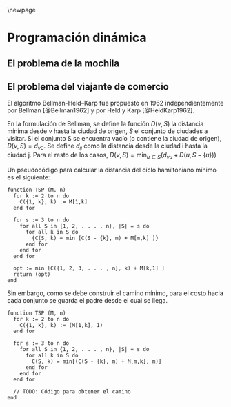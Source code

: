 \newpage

# Programación dinámica

## El problema de la mochila


## El problema del viajante de comercio

El algoritmo Bellman-Held–Karp fue propuesto en 1962 independientemente por
Bellman [@Bellman1962] y por Held y Karp [@HeldKarp1962].

En la formulación de Bellman, se define la función $D(v,S)$ la distancia mínima
desde $v$ hasta la ciudad de origen, $S$ el conjunto de ciudades a visitar.
Si el conjunto S se encuentra vacío (o contiene la ciudad de origen),
$D(v,S)=d_{v0}$.
Se define $d_{ij}$ como la distancia desde la ciudad i hasta la ciudad j.
Para el resto de los casos, $D(v,S)=\min_{u\in S}(d_{vu} + D(u, S - \{u\}))$

Un pseudocódigo para calcular la distancia del ciclo hamiltoniano mínimo es el
siguiente:

```
function TSP (M, n)
  for k := 2 to n do
    C({1, k}, k) := M[1,k]
  end for

  for s := 3 to n do
    for all S in {1, 2, . . . , n}, |S| = s do
      for all k in S do
        {C(S, k) = min [C(S - {k}, m) + M[m,k] ]}
      end for
    end for
  end for

  opt := min [C({1, 2, 3, . . . , n}, k) + M[k,1] ]
  return (opt)
end
```

Sin embargo, como se debe construir el camino mínimo, para el costo hacia cada
conjunto se guarda el padre desde el cual se llega.

```
function TSP (M, n)
  for k := 2 to n do
    C({1, k}, k) := (M[1,k], 1)
  end for

  for s := 3 to n do
    for all S in {1, 2, . . . , n}, |S| = s do
      for all k in S do
        C(S, k) = min[(C(S - {k}, m) + M[m,k], m)]
      end for
    end for
  end for

  // TODO: Código para obtener el camino
end
```